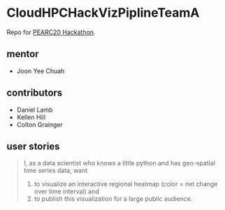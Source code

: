 # CloudHPCHackVizPiplineTeamA

Repo for [PEARC20 Hackathon](https://jeaimehp.github.io/HackHPC-Pearc20/).

## mentor

- Joon Yee Chuah

## contributors

- Daniel Lamb
- Kellen Hill
- Colton Grainger

## user stories

> I, as a data scientist who knows a little python and has geo-spatial time series data, want 
> 1. to visualize an interactive regional heatmap (color = net change over time interval) and 
> 2. to publish this visualization for a large public audience.
